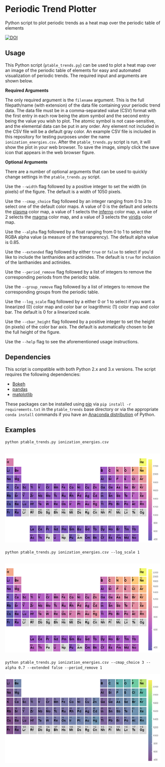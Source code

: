 # Periodic Trend Plotter
Python script to plot periodic trends as a heat map over the periodic table of elements

[![DOI](https://zenodo.org/badge/83141779.svg)](https://zenodo.org/badge/latestdoi/83141779)

Usage
-----
This Python script (`ptable_trends.py`) can be used to plot a heat map over an image of the periodic table of elements for easy and automated visualization of periodic trends. The required input and arguments are shown below.

**Required Arguments**

The only required argument is the `filename` argument. This is the full filepath/name (with extension) of the data file containing your periodic trend data. The data file must be in a comma-separated value (CSV) format with the first entry in each row being the atom symbol and the second entry being the value you wish to plot. The atomic symbol is not case-sensitive, and the elemental data can be put in any order. Any element not included in the CSV file will be a default gray color. An example CSV file is included in this repository for testing purposes under the name `ionization_energies.csv`. After the `ptable_trends.py` script is run, it will show the plot in your web browser. To save the image, simply click the save icon that appears in the web browser figure.

**Optional Arguments**

There are a number of optional arguments that can be used to quickly change settings in the `ptable_trends.py` script. 

Use the `--width` flag followed by a positive integer to set the width (in pixels) of the figure. The default is a width of 1050 pixels. 

Use the `--cmap_choice` flag followed by an integer ranging from 0 to 3 to select one of the default color maps. A value of 0 is the default and selects the [plasma](https://bids.github.io/colormap/images/screenshots/option_c.png) color map, a value of 1 selects the [inferno](https://bids.github.io/colormap/images/screenshots/option_b.png) color map, a value of 2 selects the [magma](https://bids.github.io/colormap/images/screenshots/option_a.png) color map, and a value of 3 selects the [viridis](https://bids.github.io/colormap/images/screenshots/option_d.png) color map. 

Use the `--alpha` flag followed by a float ranging from 0 to 1 to select the RGBA alpha value (a measure of the transparency). The default alpha value is 0.85.

Use the `--extended` flag followed by either `true` or `false` to select if you'd like to include the lanthanides and actinides. The default is `true` for inclusion of the lanthanides and actinides.

Use the `--period_remove` flag followed by a list of integers to remove the corresponding periods from the periodic table.

Use the `--group_remove` flag followed by a list of integers to remove the corresponding groups from the periodic table.

Use the `--log_scale` flag followed by a either 0 or 1 to select if you want a linearized (0) color map and color bar or loagrithmic (1) color map and color bar. The default is 0 for a linearized scale.

Use the `--cbar_height` flag followed by a positive integer to set the height (in pixels) of the color bar axis. The default is automatically chosen to be the full height of the figure.

Use the `--help` flag to see the aforementioned usage instructions.

Dependencies
-----

This script is compatible with both Python 2.x and 3.x versions. The script requires the following dependencies:
* [Bokeh](http://bokeh.pydata.org/en/latest/)
* [pandas](http://pandas.pydata.org/)
* [matplotlib](http://matplotlib.org/)

These packages can be installed using [pip](https://pip.pypa.io/en/stable/) via `pip install -r requirements.txt` in the `ptable_trends` base directory or via the appropriate `conda install` commands if you have an [Anaconda distribution](https://www.continuum.io/downloads) of Python. 

Examples
-----

`python ptable_trends.py ionization_energies.csv`

![plot1](example_images/plot1.png)
---

`python ptable_trends.py ionization_energies.csv --log_scale 1`

![plot2](example_images/plot2.png)
---

`python ptable_trends.py ionization_energies.csv --cmap_choice 3 --alpha 0.7 --extended false --period_remove 1`

![plot4](example_images/plot3.png)
